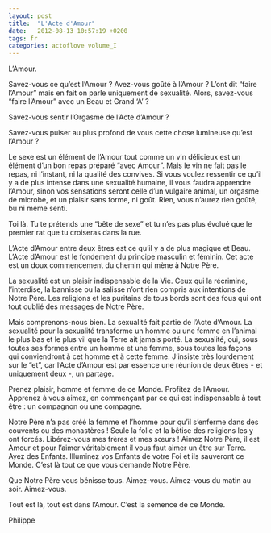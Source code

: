 ```yaml
---
layout: post
title:  "L'Acte d'Amour"
date:   2012-08-13 10:57:19 +0200
tags: fr
categories: actoflove volume_I
---
```

L’Amour.

Savez-vous ce qu’est l’Amour ? Avez-vous goûté à l’Amour ? L’ont dit “faire l’Amour” mais en fait on parle uniquement de sexualité. Alors, savez-vous “faire l’Amour” avec un Beau et Grand ‘A’ ?

Savez-vous sentir l’Orgasme de l’Acte d’Amour ?

Savez-vous puiser au plus profond de vous cette chose lumineuse qu’est l’Amour ?

Le sexe est un élément de l’Amour tout comme un vin délicieux est un élément d’un bon repas préparé “avec Amour”. Mais le vin ne fait pas le repas, ni l’instant, ni la qualité des convives.
Si vous voulez ressentir ce qu’il y a de plus intense dans une sexualité humaine, il vous faudra apprendre l’Amour, sinon vos sensations seront celle d’un vulgaire animal, un orgasme de microbe, et un plaisir sans forme, ni goût. Rien, vous n’aurez rien goûté, bu ni même senti.

Toi là. Tu te prétends une “bête de sexe” et tu n’es pas plus évolué que le premier rat que tu croiseras dans la rue.

L’Acte d’Amour entre deux êtres est ce qu’il y a de plus magique et Beau. L’Acte d’Amour est le fondement du principe masculin et féminin. Cet acte est un doux commencement du chemin qui mène à Notre Père.

La sexualité est un plaisir indispensable de la Vie. Ceux qui la récrimine, l’interdise, la bannisse ou la salisse n’ont rien compris aux intentions de Notre Père. Les religions et les puritains de tous bords sont des fous qui ont tout oublié des messages de Notre Père.

Mais comprenons-nous bien. La sexualité fait partie de l’Acte d’Amour. La sexualité pour la sexualité transforme un homme ou une femme en l’animal le plus bas et le plus vil que la Terre ait jamais porté.
La sexualité, oui, sous toutes ses formes entre un homme et une femme, sous toutes les façons qui conviendront à cet homme et à cette femme. J’insiste très lourdement sur le “et”, car l’Acte d’Amour est par essence une réunion de deux êtres - et uniquement deux -, un partage.

Prenez plaisir, homme et femme de ce Monde. Profitez de l’Amour. Apprenez à vous aimez, en commençant par ce qui est indispensable à tout être : un compagnon ou une compagne.

Notre Père n’a pas créé la femme et l’homme pour qu’il s’enferme dans des couvents ou des monastères ! Seule la folie et la bêtise des religions les y ont forcés. Libérez-vous mes frères et mes sœurs ! Aimez Notre Père, il est Amour et pour l’aimer véritablement il vous faut aimer un être sur Terre. Ayez des Enfants. Illuminez vos Enfants de votre Foi et ils sauveront ce Monde. C’est là tout ce que vous demande Notre Père.

Que Notre Père vous bénisse tous. Aimez-vous. Aimez-vous du matin au soir. Aimez-vous.

Tout est là, tout est dans l’Amour. C’est la semence de ce Monde.

Philippe

<!-- 
Ce(tte) œuvre est mise à disposition selon les termes de la Licence Creative Commons Attribution - Pas d’Utilisation Commerciale 4.0 International.
-->